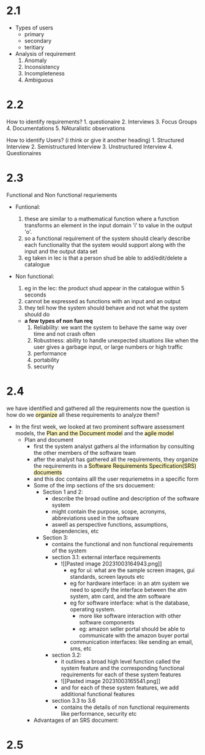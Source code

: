 # 2.1
- Types of users
	- primary
	- secondary
	- teritiary
- Analysis of requirement
	1. Anomaly
	2. Inconsistency
	3. Incompleteness
	4. Ambiguous

# 2.2
How to identify requirements?
	1. questionaire
	2. Interviews
	3. Focus Groups
	4. Documentations
	5. NAturalistic observations

How to identify Users? (i think or give it another heading)
	1. Structured Interview
	2. Semistructured Interview
	3. Unstructured Interview
	4. Questionaires


# 2.3
Functional and Non functional requriements
- Funtional:
	1. these are similar to a mathematical function where a function transforms an element in the input domain 'i' to value in the output 'o'.
	2. so a functional requirement of the system should clearly describe each functionality that the system would support along with the input and the output data set
	3. eg taken in lec is that a person shud be able to add/edit/delete a catalogue

- Non functional:
	1. eg in the lec: the product shud appear in the catalogue within 5 seconds 
	2. cannot be expressed as functions with an input and an output
	3. they tell how the system should behave and not what the system should do
	- **a few types of non fun req**
		1. Reliability: we want the system to behave the same way over time and not crash often 
		2. Robustness: ability to handle unexpected situations like when the user gives a garbage input, or large numbers or high traffic
		3. performance
		4. portability
		5. security

# 2.4
we have identified and gathered all the requirements now the question is how do we <mark style="background: #FFF3A3A6;">organize</mark> all these requirements to analyze them?
- In the first week, we looked at two prominent software assessment models, the <mark style="background: #FFF3A3A6;">Plan and the Document model</mark> and the <mark style="background: #FFF3A3A6;">agile model</mark>
	- Plan and document
		- first the system analyst gathers al the information by consulting the other members of the software team
		- after the analyst has gathered all the requirements, they organize the requirements in a <mark style="background: #FFF3A3A6;">Software Requirements Specification(SRS) documents</mark>
		- and this doc contains alll the user requriemetns in a specific form 
		- Some of the imp sections of the srs docuement:
			-  Section 1 and 2:
				- describe the broad outline and description of the software system
				- might contain the purpose, scope, acronyms, abbreviations used in the software
				- aswell as perspective functions, assumptions, dependencies, etc
			- Section 3:
				- contains the functional and non functional requirements of the system
				- section 3.1: external interface requirements 
					- ![[Pasted image 20231003164943.png]]
						- eg for ui: what are the sample screen images, gui standards, screen layouts etc
						- eg for hardware interface: in an atm system we need to specify the interface between the atm system, atm card, and the atm software
						- eg for software interface: what is the database, operating system.
							- more like software interaction with other software components
							- eg: amazon seller portal should be able to communicate with the amazon buyer portal
						- communication interfaces: like sending an email, sms, etc
				- section 3.2:
					- it outlines a broad high level function called the system feature and the corresponding functional requirements for each of these system features
					- ![[Pasted image 20231003165541.png]]
					- and for each of these system features, we add additional functional features
				- section 3.3 to 3.6
					- contains the details of non functional requirements like performance, security etc
		- Advantages of an SRS document:

# 2.5

